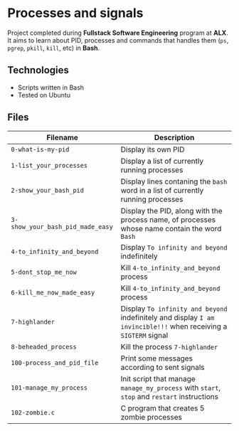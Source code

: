# Processes and signals

Project completed during **Fullstack Software Engineering** program at **ALX**. It aims to learn about PID, processes and commands that handles them (`ps`, `pgrep`, `pkill`, `kill`, etc) in **Bash**.

## Technologies
* Scripts written in Bash
* Tested on Ubuntu

## Files

| Filename | Description |
| -------- | ----------- |
| `0-what-is-my-pid` | Display its own PID |
| `1-list_your_processes` | Display a list of currently running processes |
| `2-show_your_bash_pid` | Display lines contaning the `bash` word in a list of currently running processes |
| `3-show_your_bash_pid_made_easy` | Display the PID, along with the process name, of processes whose name contain the word `Bash` |
| `4-to_infinity_and_beyond` | Display `To infinity and beyond` indefinitely |
| `5-dont_stop_me_now` | Kill `4-to_infinity_and_beyond` process |
| `6-kill_me_now_made_easy` | Kill `4-to_infinity_and_beyond` process |
| `7-highlander` | Display `To infinity and beyond` indefinitely and display `I am invincible!!!` when receiving a `SIGTERM` signal |
| `8-beheaded_process` | Kill the process `7-highlander` |
| `100-process_and_pid_file` | Print some messages according to sent signals |
| `101-manage_my_process` | Init script that manage `manage_my_process` with `start`, `stop` and `restart` instructions |
| `102-zombie.c` | C program that creates 5 zombie processes |
